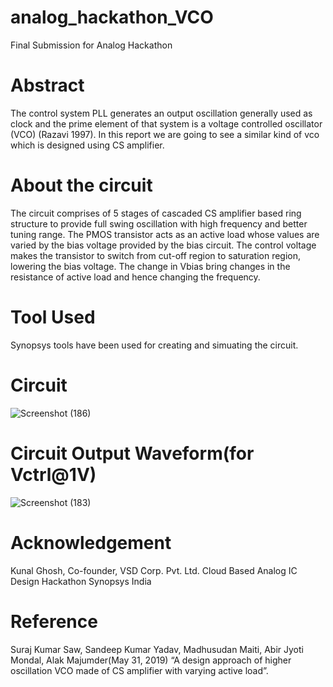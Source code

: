 # analog_hackathon_VCO
Final Submission for Analog Hackathon
# Abstract
The control system PLL generates an output oscillation generally used as clock and the prime element of that system is a voltage controlled oscillator (VCO) (Razavi 1997). In this report we are going to see a similar kind of vco which is designed using CS amplifier.
# About the circuit
The circuit comprises of 5 stages of cascaded CS amplifier based ring structure to provide full swing oscillation with high frequency and better tuning range. The PMOS transistor acts as an active load whose values are varied by the bias voltage provided by the bias circuit. The control voltage makes the transistor to switch from cut-off region to saturation region, lowering the bias voltage. The change in Vbias bring changes in the resistance of active load and hence changing the frequency.
# Tool Used
Synopsys tools have been used for creating and simuating the circuit.
# Circuit
![Screenshot (186)](https://user-images.githubusercontent.com/60666893/156043447-c4be324c-2225-4f21-a327-f74bf830f177.png)
# Circuit Output Waveform(for Vctrl@1V)
![Screenshot (183)](https://user-images.githubusercontent.com/60666893/156043687-c70819a6-4c71-447e-a639-54ba6627fc3e.png)
# Acknowledgement
Kunal Ghosh, Co-founder, VSD Corp. Pvt. Ltd.
Cloud Based Analog IC Design Hackathon
Synopsys India
# Reference
Suraj Kumar Saw, Sandeep Kumar Yadav, Madhusudan Maiti, Abir Jyoti Mondal, Alak Majumder(May 31, 2019) “A design approach of higher oscillation VCO made of CS amplifier with varying active load”.
